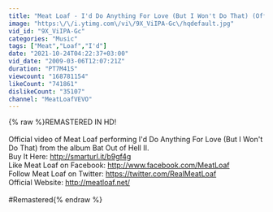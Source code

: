 ```yaml
---
title: "Meat Loaf - I'd Do Anything For Love (But I Won't Do That) (Official Music Video)"
image: "https:\/\/i.ytimg.com\/vi\/9X_ViIPA-Gc\/hqdefault.jpg"
vid_id: "9X_ViIPA-Gc"
categories: "Music"
tags: ["Meat","Loaf","I'd"]
date: "2021-10-24T04:22:37+03:00"
vid_date: "2009-03-06T12:07:21Z"
duration: "PT7M41S"
viewcount: "168781154"
likeCount: "741861"
dislikeCount: "35107"
channel: "MeatLoafVEVO"
---
```

{% raw %}REMASTERED IN HD!<br /><br />Official video of Meat Loaf performing I'd Do Anything For Love (But I Won't Do That) from the album Bat Out of Hell II. <br />Buy It Here: <a rel="nofollow" target="blank" href="http://smarturl.it/b9gf4g">http://smarturl.it/b9gf4g</a>  <br />Like Meat Loaf on Facebook: <a rel="nofollow" target="blank" href="http://www.facebook.com/MeatLoaf">http://www.facebook.com/MeatLoaf</a> <br />Follow Meat Loaf on Twitter: <a rel="nofollow" target="blank" href="https://twitter.com/RealMeatLoaf">https://twitter.com/RealMeatLoaf</a> <br />Official Website: <a rel="nofollow" target="blank" href="http://meatloaf.net/">http://meatloaf.net/</a><br /><br />#Remastered{% endraw %}
